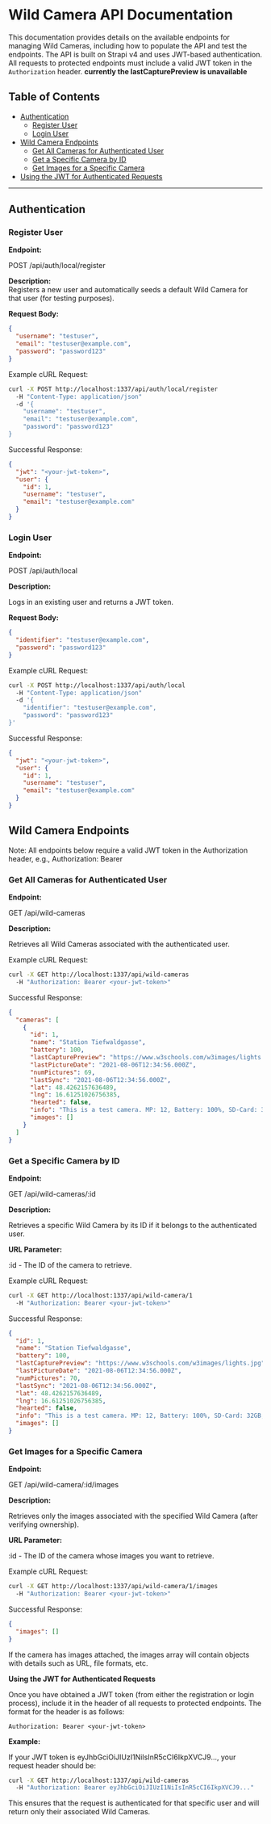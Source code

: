 # Wild Camera API Documentation

This documentation provides details on the available endpoints for managing Wild Cameras, including how to populate the API and test the endpoints. The API is built on Strapi v4 and uses JWT-based authentication. All requests to protected endpoints must include a valid JWT token in the `Authorization` header.
**currently the lastCapturePreview is unavailable**

## Table of Contents

- [Authentication](#authentication)
  - [Register User](#register-user)
  - [Login User](#login-user)
- [Wild Camera Endpoints](#wild-camera-endpoints)
  - [Get All Cameras for Authenticated User](#get-all-cameras-for-authenticated-user)
  - [Get a Specific Camera by ID](#get-a-specific-camera-by-id)
  - [Get Images for a Specific Camera](#get-images-for-a-specific-camera)
- [Using the JWT for Authenticated Requests](#using-the-jwt-for-authenticated-requests)

---

## Authentication

### Register User

**Endpoint:**


POST /api/auth/local/register


**Description:**  
Registers a new user and automatically seeds a default Wild Camera for that user (for testing purposes).

**Request Body:**

```json
{
  "username": "testuser",
  "email": "testuser@example.com",
  "password": "password123"
}
```

Example cURL Request:

```bash
curl -X POST http://localhost:1337/api/auth/local/register 
  -H "Content-Type: application/json" 
  -d '{
    "username": "testuser",
    "email": "testuser@example.com",
    "password": "password123"
}
```


Successful Response:

```json
{
  "jwt": "<your-jwt-token>",
  "user": {
    "id": 1,
    "username": "testuser",
    "email": "testuser@example.com"
  }
}
```

### Login User

**Endpoint:**

POST /api/auth/local

**Description:**

Logs in an existing user and returns a JWT token.

**Request Body:**

```json
{
  "identifier": "testuser@example.com",
  "password": "password123"
}
```

Example cURL Request:

```bash
curl -X POST http://localhost:1337/api/auth/local 
  -H "Content-Type: application/json" 
  -d '{
    "identifier": "testuser@example.com",
    "password": "password123"
}'
```
Successful Response:

```json
{
  "jwt": "<your-jwt-token>",
  "user": {
    "id": 1,
    "username": "testuser",
    "email": "testuser@example.com"
  }
}
```

## Wild Camera Endpoints
Note: All endpoints below require a valid JWT token in the Authorization header, e.g.,
Authorization: Bearer <your-jwt-token>


### Get All Cameras for Authenticated User

**Endpoint:**

GET /api/wild-cameras

**Description:**

Retrieves all Wild Cameras associated with the authenticated user.

Example cURL Request:

```bash
curl -X GET http://localhost:1337/api/wild-cameras 
  -H "Authorization: Bearer <your-jwt-token>"
```

Successful Response:

```json
{
  "cameras": [
    {
      "id": 1,
      "name": "Station Tiefwaldgasse",
      "battery": 100,
      "lastCapturePreview": "https://www.w3schools.com/w3images/lights.jpg",
      "lastPictureDate": "2021-08-06T12:34:56.000Z",
      "numPictures": 69,
      "lastSync": "2021-08-06T12:34:56.000Z",
      "lat": 48.4262157636489,
      "lng": 16.61251026756385,
      "hearted": false,
      "info": "This is a test camera. MP: 12, Battery: 100%, SD-Card: 32GB, Night vision: True, 20m",
      "images": []
    }
  ]
}
```

### Get a Specific Camera by ID

**Endpoint:**

GET /api/wild-cameras/:id

**Description:**

Retrieves a specific Wild Camera by its ID if it belongs to the authenticated user.

**URL Parameter:**

:id - The ID of the camera to retrieve.

Example cURL Request:

```bash
curl -X GET http://localhost:1337/api/wild-camera/1 
  -H "Authorization: Bearer <your-jwt-token>"
```
Successful Response:

```json
{
  "id": 1,
  "name": "Station Tiefwaldgasse",
  "battery": 100,
  "lastCapturePreview": "https://www.w3schools.com/w3images/lights.jpg",
  "lastPictureDate": "2021-08-06T12:34:56.000Z",
  "numPictures": 70,
  "lastSync": "2021-08-06T12:34:56.000Z",
  "lat": 48.4262157636489,
  "lng": 16.61251026756385,
  "hearted": false,
  "info": "This is a test camera. MP: 12, Battery: 100%, SD-Card: 32GB, Night vision: True, 20m",
  "images": []
}
```

### Get Images for a Specific Camera
**Endpoint:**

GET /api/wild-camera/:id/images

**Description:**

Retrieves only the images associated with the specified Wild Camera (after verifying ownership).

**URL Parameter:**

:id - The ID of the camera whose images you want to retrieve.

Example cURL Request:

```bash
curl -X GET http://localhost:1337/api/wild-camera/1/images 
  -H "Authorization: Bearer <your-jwt-token>"
```

Successful Response:

```json
{
  "images": []
}
```

If the camera has images attached, the images array will contain objects with details such as URL, file formats, etc.

**Using the JWT for Authenticated Requests**

Once you have obtained a JWT token (from either the registration or login process), include it in the header of all requests to protected endpoints. The format for the header is as follows:

```
Authorization: Bearer <your-jwt-token>
```

**Example:**

If your JWT token is eyJhbGciOiJIUzI1NiIsInR5cCI6IkpXVCJ9..., your request header should be:

```bash
curl -X GET http://localhost:1337/api/wild-cameras 
  -H "Authorization: Bearer eyJhbGciOiJIUzI1NiIsInR5cCI6IkpXVCJ9..."
```

This ensures that the request is authenticated for that specific user and will return only their associated Wild Cameras.
